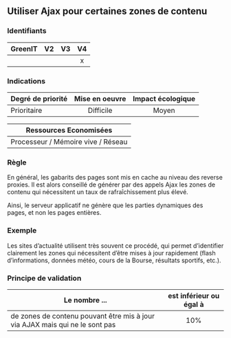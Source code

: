 ## Utiliser Ajax pour certaines zones de contenu
### Identifiants

| GreenIT |  V2  |  V3  |  V4  |
|---------|:----:|:----:|:----:|
|      |   |   |  x   |

### Indications

| Degré de priorité |      Mise en oeuvre       |  Impact écologique    | 
|-------------------|:-------------------------:|:---------------------:|
|   Prioritaire     |     Difficile             |    Moyen              | 


|Ressources Economisées                                      |
|:----------------------------------------------------------:|
| Processeur / Mémoire vive / Réseau   |

### Règle

En général, les gabarits des pages sont mis en cache au niveau des reverse proxies. Il est alors conseillé de générer par des appels Ajax les zones de contenu qui nécessitent un taux de rafraîchissement plus élevé.

Ainsi, le serveur applicatif ne génère que les parties dynamiques des pages, et non les pages entières.

### Exemple

Les sites d’actualité utilisent très souvent ce procédé, qui permet d’identifier clairement les zones qui nécessitent d’être mises à jour rapidement (flash d’informations, données météo, cours de la Bourse, résultats sportifs, etc.).

### Principe de validation

| Le nombre ...     | est inférieur ou égal à   |  
|-------------------|:-------------------------:|
| de zones de contenu pouvant être mis à jour via AJAX mais qui ne le sont pas  | 10%  |
